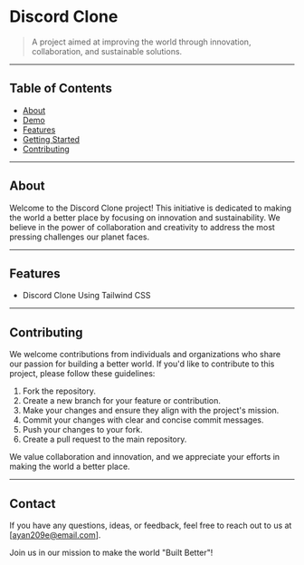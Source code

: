 # Discord Clone

> A project aimed at improving the world through innovation, collaboration, and sustainable solutions.

---

## Table of Contents

- [About](#about)
- [Demo](#demo)
- [Features](#features)
- [Getting Started](#getting-started)
- [Contributing](#contributing)

---

## About

Welcome to the Discord Clone project! This initiative is dedicated to making the world a better place by focusing on innovation and sustainability. We believe in the power of collaboration and creativity to address the most pressing challenges our planet faces.

---

## Features

- Discord Clone Using Tailwind CSS

---

## Contributing

We welcome contributions from individuals and organizations who share our passion for building a better world. If you'd like to contribute to this project, please follow these guidelines:

1. Fork the repository.
2. Create a new branch for your feature or contribution.
3. Make your changes and ensure they align with the project's mission.
4. Commit your changes with clear and concise commit messages.
5. Push your changes to your fork.
6. Create a pull request to the main repository.

We value collaboration and innovation, and we appreciate your efforts in making the world a better place.

---

## Contact

If you have any questions, ideas, or feedback, feel free to reach out to us at [ayan209e@email.com].

Join us in our mission to make the world "Built Better"!
